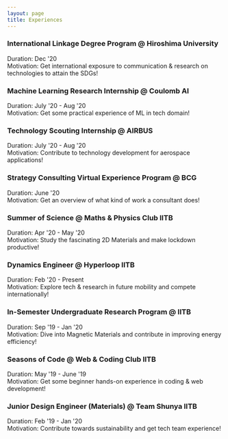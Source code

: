 ```yaml
---
layout: page
title: Experiences
---
```

### International Linkage Degree Program @ Hiroshima University
Duration: Dec '20\
Motivation: Get international exposure to communication & research on technologies to attain the SDGs!
### Machine Learning Research Internship @ Coulomb AI
Duration: July '20 - Aug '20\
Motivation: Get some practical experience of ML in tech domain!
### Technology Scouting Internship @ AIRBUS
Duration: July '20 - Aug '20\
Motivation: Contribute to technology development for aerospace applications!  
### Strategy Consulting Virtual Experience Program @ BCG
Duration: June '20\
Motivation: Get an overview of what kind of work a consultant does!
### Summer of Science @ Maths & Physics Club IITB
Duration: Apr '20 - May '20\
Motivation: Study the fascinating 2D Materials and make lockdown productive!
### Dynamics Engineer @ Hyperloop IITB
Duration: Feb '20 - Present\
Motivation: Explore tech & research in future mobility and compete internationally!
### In-Semester Undergraduate Research Program @ IITB
Duration: Sep '19 - Jan '20\
Motivation: Dive into Magnetic Materials and contribute in improving energy efficiency!
### Seasons of Code @ Web & Coding Club IITB
Duration: May '19 - June '19\
Motivation: Get some beginner hands-on experience in coding & web development!
### Junior Design Engineer (Materials) @ Team Shunya IITB
Duration: Feb '19 - Jan '20\
Motivation: Contribute towards sustainability and get tech team experience!
